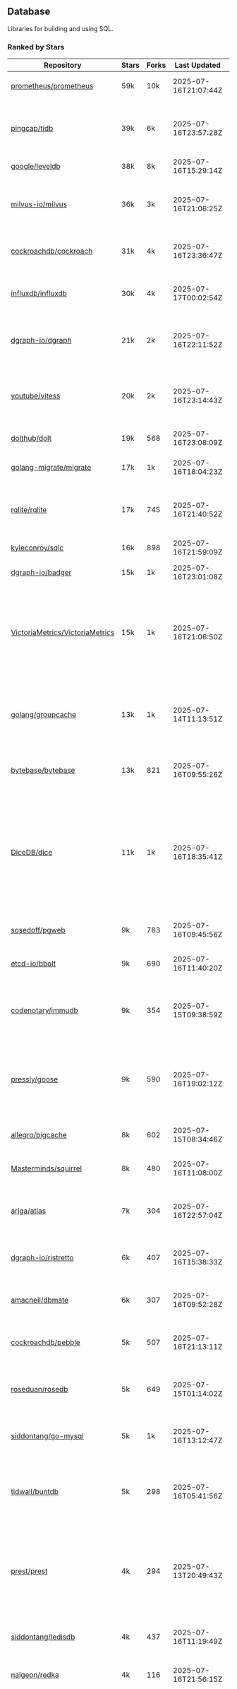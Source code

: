 ## Database

Libraries for building and using SQL.

### Ranked by Stars

| Repository | Stars | Forks | Last Updated | Description | 
|------------|-------|-------|--------------|-------------|
| [prometheus/prometheus](https://github.com/prometheus/prometheus) | 59k | 10k | 2025-07-16T21:07:44Z |  Monitoring system and time series database. |
| [pingcap/tidb](https://github.com/pingcap/tidb) | 39k | 6k | 2025-07-16T23:57:28Z |  TiDB is a distributed SQL database. Inspired by the design of Google F1. |
| [google/leveldb](https://github.com/google/leveldb) | 38k | 8k | 2025-07-16T15:29:14Z | key/value database in Go. |
| [milvus-io/milvus](https://github.com/milvus-io/milvus) | 36k | 3k | 2025-07-16T21:06:25Z |  Milvus is a vector database for embedding management, analytics and search. |
| [cockroachdb/cockroach](https://github.com/cockroachdb/cockroach) | 31k | 4k | 2025-07-16T23:36:47Z |  Scalable, Geo-Replicated, Transactional Datastore. |
| [influxdb/influxdb](https://github.com/influxdb/influxdb) | 30k | 4k | 2025-07-17T00:02:54Z |  Scalable datastore for metrics, events, and real-time analytics. |
| [dgraph-io/dgraph](https://github.com/dgraph-io/dgraph) | 21k | 2k | 2025-07-16T22:11:52Z |  Scalable, Distributed, Low Latency, High Throughput Graph Database. |
| [youtube/vitess](https://github.com/youtube/vitess) | 20k | 2k | 2025-07-16T23:14:43Z |  vitess provides servers and tools which facilitate scaling of MySQL databases for large scale web services. |
| [dolthub/dolt](https://github.com/dolthub/dolt) | 19k | 568 | 2025-07-16T23:08:09Z |  Dolt – It's Git for Data. |
| [golang-migrate/migrate](https://github.com/golang-migrate/migrate) | 17k | 1k | 2025-07-16T18:04:23Z |  Database migrations. CLI and Golang library. |
| [rqlite/rqlite](https://github.com/rqlite/rqlite) | 17k | 745 | 2025-07-16T21:40:52Z |  The lightweight, distributed, relational database built on SQLite. |
| [kyleconroy/sqlc](https://github.com/kyleconroy/sqlc) | 16k | 898 | 2025-07-16T21:59:09Z |  Generate type-safe code from SQL. |
| [dgraph-io/badger](https://github.com/dgraph-io/badger) | 15k | 1k | 2025-07-16T23:01:08Z |  Fast key-value store in Go. |
| [VictoriaMetrics/VictoriaMetrics](https://github.com/VictoriaMetrics/VictoriaMetrics) | 15k | 1k | 2025-07-16T21:06:50Z |  fast, resource-effective and scalable open source time series database. May be used as long-term remote storage for Prometheus. Supports PromQL. |
| [golang/groupcache](https://github.com/golang/groupcache) | 13k | 1k | 2025-07-14T11:13:51Z |  Groupcache is a caching and cache-filling library, intended as a replacement for memcached in many cases. |
| [bytebase/bytebase](https://github.com/bytebase/bytebase) | 13k | 821 | 2025-07-16T09:55:26Z |  Safe database schema change and version control for DevOps teams. |
| [DiceDB/dice](https://github.com/DiceDB/dice) | 11k | 1k | 2025-07-16T18:35:41Z |  An open-source, fast, reactive, in-memory database optimized for modern hardware. Higher throughput and lower median latencies, making it ideal for modern workloads. |
| [sosedoff/pgweb](https://github.com/sosedoff/pgweb) | 9k | 783 | 2025-07-16T09:45:56Z |  Web-based PostgreSQL database browser. |
| [etcd-io/bbolt](https://github.com/etcd-io/bbolt) | 9k | 690 | 2025-07-16T11:40:20Z |  An embedded key/value database for Go. |
| [codenotary/immudb](https://github.com/codenotary/immudb) | 9k | 354 | 2025-07-15T09:38:59Z |  immudb is a lightweight, high-speed immutable database for systems and applications written in Go. |
| [pressly/goose](https://github.com/pressly/goose) | 9k | 590 | 2025-07-16T19:02:12Z |  Database migration tool. You can manage your database's evolution by creating incremental SQL or Go scripts. |
| [allegro/bigcache](https://github.com/allegro/bigcache) | 8k | 602 | 2025-07-15T08:34:46Z |  Efficient key/value cache for gigabytes of data. |
| [Masterminds/squirrel](https://github.com/Masterminds/squirrel) | 8k | 480 | 2025-07-16T11:08:00Z |  Go library that helps you build SQL queries. |
| [ariga/atlas](https://github.com/ariga/atlas) | 7k | 304 | 2025-07-16T22:57:04Z |  A Database Toolkit. A CLI designed to help companies better work with their data. |
| [dgraph-io/ristretto](https://github.com/dgraph-io/ristretto) | 6k | 407 | 2025-07-16T15:38:33Z |   A high performance memory-bound Go cache. |
| [amacneil/dbmate](https://github.com/amacneil/dbmate) | 6k | 307 | 2025-07-16T09:52:28Z |  A lightweight, framework-agnostic database migration tool. |
| [cockroachdb/pebble](https://github.com/cockroachdb/pebble) | 5k | 507 | 2025-07-16T21:13:11Z |  RocksDB/LevelDB inspired key-value database in Go. |
| [roseduan/rosedb](https://github.com/roseduan/rosedb) | 5k | 649 | 2025-07-15T01:14:02Z |  An embedded k-v database based on LSM+WAL, supports string, list, hash, set, zset. |
| [siddontang/go-mysql](https://github.com/siddontang/go-mysql) | 5k | 1k | 2025-07-16T13:12:47Z |  Go toolset to handle MySQL protocol and replication. |
| [tidwall/buntdb](https://github.com/tidwall/buntdb) | 5k | 298 | 2025-07-16T05:41:56Z |  Fast, embeddable, in-memory key/value database for Go with custom indexing and spatial support. |
| [prest/prest](https://github.com/prest/prest) | 4k | 294 | 2025-07-13T20:49:43Z |  Simplify and accelerate development, ⚡ instant, realtime, high-performance on any Postgres application, existing or new. |
| [siddontang/ledisdb](https://github.com/siddontang/ledisdb) | 4k | 437 | 2025-07-16T11:19:49Z |  Ledisdb is a high performance NoSQL like Redis based on LevelDB. |
| [nalgeon/redka](https://github.com/nalgeon/redka) | 4k | 116 | 2025-07-16T21:56:15Z |  Redis re-implemented with SQLite. |
| [knq/xo](https://github.com/knq/xo) | 4k | 326 | 2025-07-16T12:28:39Z |  Generate idiomatic Go code for databases based on existing schema definitions or custom queries supporting PostgreSQL, MySQL, SQLite, Oracle, and Microsoft SQL Server. |
| [hdt3213/godis](https://github.com/hdt3213/godis) | 4k | 593 | 2025-07-16T02:54:34Z |  A Golang implemented high-performance Redis server and cluster. |
| [xujiajun/nutsdb](https://github.com/xujiajun/nutsdb) | 3k | 338 | 2025-07-13T21:03:47Z |  Nutsdb is a simple, fast, embeddable, persistent key/value store written in pure Go. It supports fully serializable transactions and many data structures such as list, set, sorted set. |
| [rubenv/sql-migrate](https://github.com/rubenv/sql-migrate) | 3k | 291 | 2025-07-16T07:51:53Z |  Database migration tool. Allows embedding migrations into the application using go-bindata. |
| [go-jet/jet](https://github.com/go-jet/jet) | 3k | 152 | 2025-07-16T22:44:38Z |  Framework for writing type-safe SQL queries in Go, with ability to easily convert database query result into desired arbitrary object structure. |
| [lindb/lindb](https://github.com/lindb/lindb) | 3k | 280 | 2025-07-16T14:36:39Z |  LinDB is a scalable, high performance, high availability distributed time series database. |
| [HouzuoGuo/tiedot](https://github.com/HouzuoGuo/tiedot) | 3k | 260 | 2025-07-14T09:18:40Z |  Your NoSQL database powered by Golang. |
| [eko/gocache](https://github.com/eko/gocache) | 3k | 213 | 2025-07-16T12:29:13Z |  A complete Go cache library with multiple stores (memory, memcache, redis, ...), chainable, loadable, metrics cache and more. |
| [bluele/gcache](https://github.com/bluele/gcache) | 3k | 281 | 2025-07-16T15:57:01Z |  Cache library with support for expirable Cache, LFU, LRU and ARC. |
| [doug-martin/goqu](https://github.com/doug-martin/goqu) | 3k | 218 | 2025-07-13T09:27:20Z |  Idiomatic SQL builder and query library. |
| [VictoriaMetrics/fastcache](https://github.com/VictoriaMetrics/fastcache) | 2k | 183 | 2025-07-16T10:41:05Z |  fast thread-safe inmemory cache for big number of entries. Minimizes GC overhead. |
| [flower-corp/lotusdb](https://github.com/flower-corp/lotusdb) | 2k | 183 | 2025-07-16T12:35:32Z |  Fast k/v database compatible with lsm and b+tree. |
| [maypok86/otter](https://github.com/maypok86/otter) | 2k | 49 | 2025-07-16T20:30:30Z |  A high performance lockless cache for Go. Many times faster than Ristretto and friends. |
| [muesli/cache2go](https://github.com/muesli/cache2go) | 2k | 512 | 2025-07-14T13:29:49Z |  In-memory key:value cache which supports automatic invalidation based on timeouts. |
| [didi/gendry](https://github.com/didi/gendry) | 2k | 195 | 2025-07-16T03:09:20Z |  Non-invasive SQL builder and powerful data binder. |
| [CovenantSQL/CovenantSQL](https://github.com/CovenantSQL/CovenantSQL) | 2k | 146 | 2025-07-13T21:20:14Z |  CovenantSQL is a SQL database on blockchain. |
| [kelindar/column](https://github.com/kelindar/column) | 1k | 63 | 2025-07-11T00:46:52Z |  High-performance, columnar, embeddable in-memory store with bitmap indexing and transactions. |
| [peterbourgon/diskv](https://github.com/peterbourgon/diskv) | 1k | 104 | 2025-07-16T07:41:24Z |  Home-grown disk-backed key-value store. |
| [Vertamedia/chproxy](https://github.com/Vertamedia/chproxy) | 1k | 273 | 2025-07-15T10:53:57Z |  HTTP proxy for ClickHouse database. |
| [akrylysov/pogreb](https://github.com/akrylysov/pogreb) | 1k | 94 | 2025-07-16T12:01:57Z |  Embedded key-value store for read-heavy workloads. |
| [skeema/skeema](https://github.com/skeema/skeema) | 1k | 104 | 2025-07-13T07:20:52Z |  Pure-SQL schema management system for MySQL, with support for sharding and external online schema change tools. |
| [paranoidguy/databunker](https://github.com/paranoidguy/databunker) | 1k | 84 | 2025-07-12T01:26:36Z |  Personally identifiable information (PII) storage service built to comply with GDPR and CCPA. |
| [objectbox/objectbox-go](https://github.com/objectbox/objectbox-go) | 1k | 51 | 2025-07-07T03:13:52Z |  High-performance embedded Object Database (NoSQL) with Go API. |
| [viccon/sturdyc](https://github.com/viccon/sturdyc) | 1k | 31 | 2025-07-16T20:40:35Z |  A caching library with advanced concurrency features designed to make I/O heavy applications robust and highly performant. |
| [cybertec-postgresql/pg_timetable](https://github.com/cybertec-postgresql/pg_timetable) | 1k | 66 | 2025-07-16T15:35:09Z |  Advanced scheduling for PostgreSQL. |
| [jellydator/ttlcache](https://github.com/jellydator/ttlcache) | 1k | 130 | 2025-07-16T22:22:06Z |  An in-memory cache with item expiration and generics. |
| [go-gormigrate/gormigrate](https://github.com/go-gormigrate/gormigrate) | 1k | 104 | 2025-07-13T11:28:32Z |  Database schema migration helper for Gorm ORM. |
| [linkedin/goavro](https://github.com/linkedin/goavro) | 1k | 223 | 2025-07-13T19:12:55Z |  A Go package that encodes and decodes Avro data. |
| [krotik/eliasdb](https://github.com/krotik/eliasdb) | 1k | 50 | 2025-07-13T21:26:45Z |  Dependency-free, transactional graph database with REST API, phrase search and SQL-like query language. |
| [couchbase/moss](https://github.com/couchbase/moss) | 1k | 63 | 2025-07-03T19:08:58Z |  Moss is a simple LSM key-value storage engine written in 100% Go. |
| [ostafen/clover](https://github.com/ostafen/clover) | 764 | 65 | 2025-07-15T07:31:00Z |  A lightweight document-oriented NoSQL database written in pure Golang. |
| [gchaincl/dotsql](https://github.com/gchaincl/dotsql) | 748 | 53 | 2025-06-19T17:59:02Z |  Go library that helps you keep sql files in one place and use them with ease. |
| [go-ozzo/ozzo-dbx](https://github.com/go-ozzo/ozzo-dbx) | 651 | 99 | 2025-07-08T10:33:56Z |  Powerful data retrieval methods as well as DB-agnostic query building capabilities. |
| [HDT3213/rdb](https://github.com/HDT3213/rdb) | 549 | 120 | 2025-07-16T07:37:11Z |  Redis RDB file parser for secondary development and memory analysis. |
| [nikepan/clickhouse-bulk](https://github.com/nikepan/clickhouse-bulk) | 500 | 86 | 2025-07-15T20:52:17Z |  Collects small inserts and sends big requests to ClickHouse servers. |
| [EchoVault/EchoVault](https://github.com/EchoVault/EchoVault) | 496 | 42 | 2025-07-15T16:34:14Z |  Embeddable Distributed in-memory data store compatible with Redis clients. |
| [lqs/sqlingo](https://github.com/lqs/sqlingo) | 429 | 27 | 2025-07-12T04:31:55Z |  A lightweight DSL to build SQL in Go. |
| [jmhodges/levigo](https://github.com/jmhodges/levigo) | 419 | 82 | 2025-06-26T14:42:12Z |  Levigo is a Go wrapper for LevelDB. |
| [rocketlaunchr/dbq](https://github.com/rocketlaunchr/dbq) | 413 | 20 | 2025-06-29T02:37:04Z |  Zero boilerplate database operations for Go. |
| [recoilme/pudge](https://github.com/recoilme/pudge) | 373 | 34 | 2025-05-10T18:56:16Z |  Fast and simple key/value store written using Go's standard library. |
| [faabiosr/cachego](https://github.com/faabiosr/cachego) | 373 | 23 | 2025-05-19T03:52:25Z |  Golang Cache component for multiple drivers. |
| [Yiling-J/theine-go](https://github.com/Yiling-J/theine-go) | 335 | 18 | 2025-07-11T09:32:41Z |  High performance, near optimal in-memory cache with proactive TTL expiration and generics. |
| [wesql/wescale](https://github.com/wesql/wescale) | 305 | 13 | 2025-07-16T01:41:14Z |  WeScale is a database proxy designed to enhance the scalability, performance, security, and resilience of your applications. |
| [elgris/sqrl](https://github.com/elgris/sqrl) | 281 | 37 | 2025-07-09T14:34:18Z |  SQL query builder, fork of Squirrel with improved performance. |
| [gatewayd-io/gatewayd](https://github.com/gatewayd-io/gatewayd) | 263 | 21 | 2025-06-28T04:32:02Z |  Cloud-native database gateway and framework for building data-driven applications. Like API gateways, for databases. |
| [chrislusf/vasto](https://github.com/chrislusf/vasto) | 263 | 30 | 2025-02-21T12:55:21Z |  A distributed high-performance key-value store. On Disk. Eventual consistent. HA. Able to grow or shrink without service interruption. |
| [elastic/go-freelru](https://github.com/elastic/go-freelru) | 243 | 17 | 2025-07-09T13:50:17Z | A GC-less, fast and generic LRU hashmap library with optional locking, sharding, eviction and expiration. |
| [naughtygopher/pocache](https://github.com/naughtygopher/pocache) | 226 | 5 | 2025-07-16T10:49:56Z |  Pocache is a minimal cache package which focuses on a preemptive optimistic caching strategy. |
| [fern4lvarez/piladb](https://github.com/fern4lvarez/piladb) | 207 | 22 | 2025-06-20T18:56:40Z |  Lightweight RESTful database engine based on stack data structures. |
| [liweiyi88/onedump](https://github.com/liweiyi88/onedump) | 202 | 16 | 2025-07-16T11:35:24Z |  Database backup from different drivers to different destinations with one command and configuration. |
| [bokwoon95/go-structured-query](https://github.com/bokwoon95/go-structured-query) | 201 | 11 | 2025-06-01T17:00:01Z |  Type-safe SQL builder and struct mapper for Go. |
| [knocknote/octillery](https://github.com/knocknote/octillery) | 199 | 30 | 2025-07-03T05:15:04Z |  Go package for sharding databases ( Supports every ORM or raw SQL ). |
| [akyoto/cache](https://github.com/akyoto/cache) | 193 | 21 | 2025-07-10T10:12:58Z |  In-memory key:value store with expiration time, 0 dependencies, <100 LoC, 100% coverage. |
| [amit-davidson/LibraDB](https://github.com/amit-davidson/LibraDB) | 189 | 25 | 2025-06-30T17:17:44Z |  LibraDB is a simple database with less than 1000 lines of code for learning. |
| [arthurkushman/buildsqlx](https://github.com/arthurkushman/buildsqlx) | 181 | 17 | 2025-05-01T10:41:32Z |  Go database query builder library for PostgreSQL. |
| [leporo/sqlf](https://github.com/leporo/sqlf) | 180 | 15 | 2025-06-24T17:14:26Z |  Fast SQL query builder. |
| [lopezator/migrator](https://github.com/lopezator/migrator) | 178 | 18 | 2025-06-27T14:50:36Z |  Dead simple Go database migration library. |
| [nullism/bqb](https://github.com/nullism/bqb) | 172 | 14 | 2025-07-12T11:42:18Z |  Lightweight and easy to learn query builder. |
| [iwanbk/bcache](https://github.com/iwanbk/bcache) | 160 | 20 | 2025-05-20T04:01:34Z |  Eventually consistent distributed in-memory cache Go library. |
| [viney-shih/go-cache](https://github.com/viney-shih/go-cache) | 157 | 13 | 2025-06-07T21:24:43Z |  A flexible multi-layer Go caching library to deal with in-memory and shared cache by adopting Cache-Aside pattern. |
| [GuiaBolso/darwin](https://github.com/GuiaBolso/darwin) | 149 | 33 | 2025-05-31T14:31:28Z |  Database schema evolution library for Go. |
| [galeone/igor](https://github.com/galeone/igor) | 126 | 4 | 2025-05-12T21:36:37Z |  Abstraction layer for PostgreSQL that supports advanced functionality and uses gorm-like syntax. |
| [erni27/imcache](https://github.com/erni27/imcache) | 125 | 6 | 2025-06-24T14:54:40Z |  A generic in-memory cache Go library. It supports expiration, sliding expiration, max entries limit, eviction callbacks and sharding. |
| [unit-io/unitdb](https://github.com/unit-io/unitdb) | 123 | 10 | 2025-04-08T16:58:30Z |  Fast timeseries database for IoT, realtime messaging applications. Access unitdb with pubsub over tcp or websocket using github.com/unit-io/unitd application. |
| [sunary/sqlize](https://github.com/sunary/sqlize) | 122 | 14 | 2025-05-31T14:33:43Z |  Database migration generator. Allows generate sql migration from model and existing sql by differ them. |
| [sj14/dbbench](https://github.com/sj14/dbbench) | 109 | 20 | 2025-07-11T03:57:51Z |  Database benchmarking tool with support for several databases and scripts. |
| [OrlovEvgeny/go-mcache](https://github.com/OrlovEvgeny/go-mcache) | 98 | 17 | 2025-06-03T19:30:53Z |  Fast in-memory key:value store/cache library. Pointer caches. |
| [jameycribbs/hare](https://github.com/jameycribbs/hare) | 97 | 10 | 2025-05-21T14:48:52Z |  A simple database management system that stores each table as a text file of line-delimited JSON. |
| [cristalhq/builq](https://github.com/cristalhq/builq) | 94 | 3 | 2025-06-19T20:56:34Z |  Easily build SQL queries in Go. |
| [robinjoseph08/go-pg-migrations](https://github.com/robinjoseph08/go-pg-migrations) | 86 | 22 | 2025-07-12T12:21:29Z |  A Go package to help write migrations with go-pg/pg. |
| [zekroTJA/timedmap](https://github.com/zekroTJA/timedmap) | 75 | 10 | 2025-03-31T11:30:05Z |  Map with expiring key-value pairs. |
| [codingsince1985/couchcache](https://github.com/codingsince1985/couchcache) | 67 | 7 | 2025-06-20T19:01:18Z |  RESTful caching micro-service backed by Couchbase server. |
| [bartventer/gorm-multitenancy](https://github.com/bartventer/gorm-multitenancy) | 61 | 6 | 2025-07-11T16:06:32Z |  Multi-tenancy support for GORM managed databases. |
| [xujiajun/godbal](https://github.com/xujiajun/godbal) | 59 | 29 | 2024-02-03T19:00:49Z |  Database Abstraction Layer (dbal) for go. Support SQL builder and get result easily. |
| [khezen/avro](https://github.com/khezen/avro) | 47 | 10 | 2025-01-15T01:14:40Z |  Discover SQL schemas and convert them to AVRO schemas. Query SQL records into AVRO bytes. |
| [floatdrop/2q](https://github.com/floatdrop/2q) | 47 | 4 | 2025-06-30T15:28:03Z |  2Q in-memory cache implementation. |
| [oaStuff/clusteredBigCache](https://github.com/oaStuff/clusteredBigCache) | 45 | 5 | 2024-09-05T03:15:55Z |  BigCache with clustering support and individual item expiration. |
| [adlio/schema](https://github.com/adlio/schema) | 42 | 5 | 2025-05-01T10:42:06Z |  Library to embed schema migrations for database/sql-compatible databases inside your Go binaries. |
| [claygod/coffer](https://github.com/claygod/coffer) | 40 | 5 | 2024-12-31T20:30:18Z |  Simple ACID key-value database that supports transactions. |
| [xgzlucario/rotom](https://github.com/xgzlucario/rotom) | 39 | 4 | 2025-04-08T07:03:08Z |  A tiny Redis server built with Golang, compatible with RESP protocols. |
| [twharmon/gosql](https://github.com/twharmon/gosql) | 36 | 2 | 2025-03-09T13:35:22Z |  SQL Query builder with better null values support. |
| [HnH/qry](https://github.com/HnH/qry) | 35 | 7 | 2024-02-27T10:37:40Z |  Tool that generates constants from files with raw SQL queries. |
| [hexdigest/prep](https://github.com/hexdigest/prep) | 35 | 5 | 2025-05-04T07:10:12Z |  Use prepared SQL statements without changing your code. |
| [codingconcepts/dg](https://github.com/codingconcepts/dg) | 34 | 3 | 2025-07-04T04:04:33Z |  A fast data generator that produces CSV files from generated relational data. |
| [RichardKnop/go-fixtures](https://github.com/RichardKnop/go-fixtures) | 30 | 11 | 2025-05-27T15:49:39Z |  Django style fixtures for Golang's excellent built-in database/sql library. |
| [kazhuravlev/database-gateway](https://github.com/kazhuravlev/database-gateway) | 28 | 1 | 2025-06-15T21:40:51Z |  Running SQL in production with ACLs, logs, and shared links. |
| [larapulse/migrator](https://github.com/larapulse/migrator) | 25 | 4 | 2025-04-24T09:05:44Z |  MySQL database migrator designed to run migrations to your features and manage database schema update with intuitive go code. |
| [motrboat/hotcoal](https://github.com/motrboat/hotcoal) | 24 | 1 | 2025-05-01T10:41:28Z |  Secure your handcrafted SQL against injection. |
| [mdaliyan/icache](https://github.com/mdaliyan/icache) | 21 | 2 | 2025-04-07T06:21:29Z |  A High Performance, Generic, thread-safe, zero-dependency cache package. |
| [andizzle/rwdb](https://github.com/andizzle/rwdb) | 20 | 2 | 2025-02-26T02:38:14Z |  rwdb provides read replica capability for multiple database servers setup. |
| [rafaeljesus/tempdb](https://github.com/rafaeljesus/tempdb) | 19 | 3 | 2024-04-18T14:17:05Z |  Key-value store for temporary items. |
| [muir/libschema](https://github.com/muir/libschema) | 17 | 5 | 2025-07-01T15:37:44Z |  Define your migrations separately in each library. Migrations for open source libraries. MySQL & PostgreSQL. |
| [Kachit/gorm-seeder](https://github.com/Kachit/gorm-seeder) | 16 | 1 | 2025-06-10T06:28:39Z |  Simple database seeder for Gorm ORM. |
| [pupizoid/ormlite](https://github.com/pupizoid/ormlite) | 16 | 3 | 2024-11-24T10:37:28Z |  Lightweight package containing some ORM-like features and helpers for sqlite databases. |
| [oracle/coherence-go-client](https://github.com/oracle/coherence-go-client) | 13 | 6 | 2025-06-21T03:23:28Z |  Full implementation of Oracle Coherence cache API for Go applications using gRPC as network transport. |
| [ulovecode/gdcache](https://github.com/ulovecode/gdcache) | 13 | 2 | 2024-08-01T03:24:23Z |  A pure non-intrusive cache library implemented by golang, you can use it to implement your own distributed cache. |
| [no-src/nscache](https://github.com/no-src/nscache) | 12 | 0 | 2025-07-02T06:09:29Z |  A Go caching framework that supports multiple data source drivers. |
| [yuseferi/gocache](https://github.com/yuseferi/gocache) | 12 | 0 | 2025-06-27T14:49:53Z |  A data race free Go ache library with high performance and auto pruge functionality |
| [lawzava/go-pg-migrate](https://github.com/lawzava/go-pg-migrate) | 11 | 3 | 2025-02-26T02:36:14Z |  CLI-friendly package for go-pg migrations management. |
| [cheshir/ttlcache](https://github.com/cheshir/ttlcache) | 10 | 8 | 2024-12-16T21:28:34Z |  In-memory key value storage with TTL for each record. |
| [rafaelespinoza/godfish](https://github.com/rafaelespinoza/godfish) | 8 | 1 | 2025-06-03T03:59:25Z |  Database migration manager, works with native query language. Support for cassandra, mysql, postgres, sqlite3. |
| [go-the-way/sg](https://github.com/go-the-way/sg) | 7 | 0 | 2025-05-01T10:41:23Z |  A SQL Gen for generating standard SQLs(supports: CRUD) written in Go. |
| [Jacobbrewer1/patcher](https://github.com/Jacobbrewer1/patcher) | 5 | 3 | 2025-06-27T21:34:27Z |  Powerful SQL Query builder that automatically generates SQL queries from structs. |
| [/](https://github.com/gobuffalo/pop/tree/master/soda) | 0 | 0 | 0001-01-01T00:00:00Z |  Database migration, creation, ORM, etc... for MySQL, PostgreSQL, and SQLite. |

### Ranked by Forks

| Repository | Stars | Forks | Last Updated | Description | 
|------------|-------|-------|--------------|-------------|
| [prometheus/prometheus](https://github.com/prometheus/prometheus) | 59k | 10k | 2025-07-16T21:07:44Z |  Monitoring system and time series database. |
| [google/leveldb](https://github.com/google/leveldb) | 38k | 8k | 2025-07-16T15:29:14Z | key/value database in Go. |
| [pingcap/tidb](https://github.com/pingcap/tidb) | 39k | 6k | 2025-07-16T23:57:28Z |  TiDB is a distributed SQL database. Inspired by the design of Google F1. |
| [cockroachdb/cockroach](https://github.com/cockroachdb/cockroach) | 31k | 4k | 2025-07-16T23:36:47Z |  Scalable, Geo-Replicated, Transactional Datastore. |
| [influxdb/influxdb](https://github.com/influxdb/influxdb) | 30k | 4k | 2025-07-17T00:02:54Z |  Scalable datastore for metrics, events, and real-time analytics. |
| [milvus-io/milvus](https://github.com/milvus-io/milvus) | 36k | 3k | 2025-07-16T21:06:25Z |  Milvus is a vector database for embedding management, analytics and search. |
| [youtube/vitess](https://github.com/youtube/vitess) | 20k | 2k | 2025-07-16T23:14:43Z |  vitess provides servers and tools which facilitate scaling of MySQL databases for large scale web services. |
| [dgraph-io/dgraph](https://github.com/dgraph-io/dgraph) | 21k | 2k | 2025-07-16T22:11:52Z |  Scalable, Distributed, Low Latency, High Throughput Graph Database. |
| [golang-migrate/migrate](https://github.com/golang-migrate/migrate) | 17k | 1k | 2025-07-16T18:04:23Z |  Database migrations. CLI and Golang library. |
| [VictoriaMetrics/VictoriaMetrics](https://github.com/VictoriaMetrics/VictoriaMetrics) | 15k | 1k | 2025-07-16T21:06:50Z |  fast, resource-effective and scalable open source time series database. May be used as long-term remote storage for Prometheus. Supports PromQL. |
| [DiceDB/dice](https://github.com/DiceDB/dice) | 11k | 1k | 2025-07-16T18:35:41Z |  An open-source, fast, reactive, in-memory database optimized for modern hardware. Higher throughput and lower median latencies, making it ideal for modern workloads. |
| [golang/groupcache](https://github.com/golang/groupcache) | 13k | 1k | 2025-07-14T11:13:51Z |  Groupcache is a caching and cache-filling library, intended as a replacement for memcached in many cases. |
| [dgraph-io/badger](https://github.com/dgraph-io/badger) | 15k | 1k | 2025-07-16T23:01:08Z |  Fast key-value store in Go. |
| [siddontang/go-mysql](https://github.com/siddontang/go-mysql) | 5k | 1k | 2025-07-16T13:12:47Z |  Go toolset to handle MySQL protocol and replication. |
| [kyleconroy/sqlc](https://github.com/kyleconroy/sqlc) | 16k | 898 | 2025-07-16T21:59:09Z |  Generate type-safe code from SQL. |
| [bytebase/bytebase](https://github.com/bytebase/bytebase) | 13k | 821 | 2025-07-16T09:55:26Z |  Safe database schema change and version control for DevOps teams. |
| [sosedoff/pgweb](https://github.com/sosedoff/pgweb) | 9k | 783 | 2025-07-16T09:45:56Z |  Web-based PostgreSQL database browser. |
| [rqlite/rqlite](https://github.com/rqlite/rqlite) | 17k | 745 | 2025-07-16T21:40:52Z |  The lightweight, distributed, relational database built on SQLite. |
| [etcd-io/bbolt](https://github.com/etcd-io/bbolt) | 9k | 690 | 2025-07-16T11:40:20Z |  An embedded key/value database for Go. |
| [roseduan/rosedb](https://github.com/roseduan/rosedb) | 5k | 649 | 2025-07-15T01:14:02Z |  An embedded k-v database based on LSM+WAL, supports string, list, hash, set, zset. |
| [allegro/bigcache](https://github.com/allegro/bigcache) | 8k | 602 | 2025-07-15T08:34:46Z |  Efficient key/value cache for gigabytes of data. |
| [hdt3213/godis](https://github.com/hdt3213/godis) | 4k | 593 | 2025-07-16T02:54:34Z |  A Golang implemented high-performance Redis server and cluster. |
| [pressly/goose](https://github.com/pressly/goose) | 9k | 590 | 2025-07-16T19:02:12Z |  Database migration tool. You can manage your database's evolution by creating incremental SQL or Go scripts. |
| [dolthub/dolt](https://github.com/dolthub/dolt) | 19k | 568 | 2025-07-16T23:08:09Z |  Dolt – It's Git for Data. |
| [muesli/cache2go](https://github.com/muesli/cache2go) | 2k | 512 | 2025-07-14T13:29:49Z |  In-memory key:value cache which supports automatic invalidation based on timeouts. |
| [cockroachdb/pebble](https://github.com/cockroachdb/pebble) | 5k | 507 | 2025-07-16T21:13:11Z |  RocksDB/LevelDB inspired key-value database in Go. |
| [Masterminds/squirrel](https://github.com/Masterminds/squirrel) | 8k | 480 | 2025-07-16T11:08:00Z |  Go library that helps you build SQL queries. |
| [siddontang/ledisdb](https://github.com/siddontang/ledisdb) | 4k | 437 | 2025-07-16T11:19:49Z |  Ledisdb is a high performance NoSQL like Redis based on LevelDB. |
| [dgraph-io/ristretto](https://github.com/dgraph-io/ristretto) | 6k | 407 | 2025-07-16T15:38:33Z |   A high performance memory-bound Go cache. |
| [codenotary/immudb](https://github.com/codenotary/immudb) | 9k | 354 | 2025-07-15T09:38:59Z |  immudb is a lightweight, high-speed immutable database for systems and applications written in Go. |
| [xujiajun/nutsdb](https://github.com/xujiajun/nutsdb) | 3k | 338 | 2025-07-13T21:03:47Z |  Nutsdb is a simple, fast, embeddable, persistent key/value store written in pure Go. It supports fully serializable transactions and many data structures such as list, set, sorted set. |
| [knq/xo](https://github.com/knq/xo) | 4k | 326 | 2025-07-16T12:28:39Z |  Generate idiomatic Go code for databases based on existing schema definitions or custom queries supporting PostgreSQL, MySQL, SQLite, Oracle, and Microsoft SQL Server. |
| [amacneil/dbmate](https://github.com/amacneil/dbmate) | 6k | 307 | 2025-07-16T09:52:28Z |  A lightweight, framework-agnostic database migration tool. |
| [ariga/atlas](https://github.com/ariga/atlas) | 7k | 304 | 2025-07-16T22:57:04Z |  A Database Toolkit. A CLI designed to help companies better work with their data. |
| [tidwall/buntdb](https://github.com/tidwall/buntdb) | 5k | 298 | 2025-07-16T05:41:56Z |  Fast, embeddable, in-memory key/value database for Go with custom indexing and spatial support. |
| [prest/prest](https://github.com/prest/prest) | 4k | 294 | 2025-07-13T20:49:43Z |  Simplify and accelerate development, ⚡ instant, realtime, high-performance on any Postgres application, existing or new. |
| [rubenv/sql-migrate](https://github.com/rubenv/sql-migrate) | 3k | 291 | 2025-07-16T07:51:53Z |  Database migration tool. Allows embedding migrations into the application using go-bindata. |
| [bluele/gcache](https://github.com/bluele/gcache) | 3k | 281 | 2025-07-16T15:57:01Z |  Cache library with support for expirable Cache, LFU, LRU and ARC. |
| [lindb/lindb](https://github.com/lindb/lindb) | 3k | 280 | 2025-07-16T14:36:39Z |  LinDB is a scalable, high performance, high availability distributed time series database. |
| [Vertamedia/chproxy](https://github.com/Vertamedia/chproxy) | 1k | 273 | 2025-07-15T10:53:57Z |  HTTP proxy for ClickHouse database. |
| [HouzuoGuo/tiedot](https://github.com/HouzuoGuo/tiedot) | 3k | 260 | 2025-07-14T09:18:40Z |  Your NoSQL database powered by Golang. |
| [linkedin/goavro](https://github.com/linkedin/goavro) | 1k | 223 | 2025-07-13T19:12:55Z |  A Go package that encodes and decodes Avro data. |
| [doug-martin/goqu](https://github.com/doug-martin/goqu) | 3k | 218 | 2025-07-13T09:27:20Z |  Idiomatic SQL builder and query library. |
| [eko/gocache](https://github.com/eko/gocache) | 3k | 213 | 2025-07-16T12:29:13Z |  A complete Go cache library with multiple stores (memory, memcache, redis, ...), chainable, loadable, metrics cache and more. |
| [didi/gendry](https://github.com/didi/gendry) | 2k | 195 | 2025-07-16T03:09:20Z |  Non-invasive SQL builder and powerful data binder. |
| [VictoriaMetrics/fastcache](https://github.com/VictoriaMetrics/fastcache) | 2k | 183 | 2025-07-16T10:41:05Z |  fast thread-safe inmemory cache for big number of entries. Minimizes GC overhead. |
| [flower-corp/lotusdb](https://github.com/flower-corp/lotusdb) | 2k | 183 | 2025-07-16T12:35:32Z |  Fast k/v database compatible with lsm and b+tree. |
| [go-jet/jet](https://github.com/go-jet/jet) | 3k | 152 | 2025-07-16T22:44:38Z |  Framework for writing type-safe SQL queries in Go, with ability to easily convert database query result into desired arbitrary object structure. |
| [CovenantSQL/CovenantSQL](https://github.com/CovenantSQL/CovenantSQL) | 2k | 146 | 2025-07-13T21:20:14Z |  CovenantSQL is a SQL database on blockchain. |
| [jellydator/ttlcache](https://github.com/jellydator/ttlcache) | 1k | 130 | 2025-07-16T22:22:06Z |  An in-memory cache with item expiration and generics. |
| [HDT3213/rdb](https://github.com/HDT3213/rdb) | 549 | 120 | 2025-07-16T07:37:11Z |  Redis RDB file parser for secondary development and memory analysis. |
| [nalgeon/redka](https://github.com/nalgeon/redka) | 4k | 116 | 2025-07-16T21:56:15Z |  Redis re-implemented with SQLite. |
| [peterbourgon/diskv](https://github.com/peterbourgon/diskv) | 1k | 104 | 2025-07-16T07:41:24Z |  Home-grown disk-backed key-value store. |
| [skeema/skeema](https://github.com/skeema/skeema) | 1k | 104 | 2025-07-13T07:20:52Z |  Pure-SQL schema management system for MySQL, with support for sharding and external online schema change tools. |
| [go-gormigrate/gormigrate](https://github.com/go-gormigrate/gormigrate) | 1k | 104 | 2025-07-13T11:28:32Z |  Database schema migration helper for Gorm ORM. |
| [go-ozzo/ozzo-dbx](https://github.com/go-ozzo/ozzo-dbx) | 651 | 99 | 2025-07-08T10:33:56Z |  Powerful data retrieval methods as well as DB-agnostic query building capabilities. |
| [akrylysov/pogreb](https://github.com/akrylysov/pogreb) | 1k | 94 | 2025-07-16T12:01:57Z |  Embedded key-value store for read-heavy workloads. |
| [nikepan/clickhouse-bulk](https://github.com/nikepan/clickhouse-bulk) | 500 | 86 | 2025-07-15T20:52:17Z |  Collects small inserts and sends big requests to ClickHouse servers. |
| [paranoidguy/databunker](https://github.com/paranoidguy/databunker) | 1k | 84 | 2025-07-12T01:26:36Z |  Personally identifiable information (PII) storage service built to comply with GDPR and CCPA. |
| [jmhodges/levigo](https://github.com/jmhodges/levigo) | 419 | 82 | 2025-06-26T14:42:12Z |  Levigo is a Go wrapper for LevelDB. |
| [cybertec-postgresql/pg_timetable](https://github.com/cybertec-postgresql/pg_timetable) | 1k | 66 | 2025-07-16T15:35:09Z |  Advanced scheduling for PostgreSQL. |
| [ostafen/clover](https://github.com/ostafen/clover) | 764 | 65 | 2025-07-15T07:31:00Z |  A lightweight document-oriented NoSQL database written in pure Golang. |
| [couchbase/moss](https://github.com/couchbase/moss) | 1k | 63 | 2025-07-03T19:08:58Z |  Moss is a simple LSM key-value storage engine written in 100% Go. |
| [kelindar/column](https://github.com/kelindar/column) | 1k | 63 | 2025-07-11T00:46:52Z |  High-performance, columnar, embeddable in-memory store with bitmap indexing and transactions. |
| [gchaincl/dotsql](https://github.com/gchaincl/dotsql) | 748 | 53 | 2025-06-19T17:59:02Z |  Go library that helps you keep sql files in one place and use them with ease. |
| [objectbox/objectbox-go](https://github.com/objectbox/objectbox-go) | 1k | 51 | 2025-07-07T03:13:52Z |  High-performance embedded Object Database (NoSQL) with Go API. |
| [krotik/eliasdb](https://github.com/krotik/eliasdb) | 1k | 50 | 2025-07-13T21:26:45Z |  Dependency-free, transactional graph database with REST API, phrase search and SQL-like query language. |
| [maypok86/otter](https://github.com/maypok86/otter) | 2k | 49 | 2025-07-16T20:30:30Z |  A high performance lockless cache for Go. Many times faster than Ristretto and friends. |
| [EchoVault/EchoVault](https://github.com/EchoVault/EchoVault) | 496 | 42 | 2025-07-15T16:34:14Z |  Embeddable Distributed in-memory data store compatible with Redis clients. |
| [elgris/sqrl](https://github.com/elgris/sqrl) | 281 | 37 | 2025-07-09T14:34:18Z |  SQL query builder, fork of Squirrel with improved performance. |
| [recoilme/pudge](https://github.com/recoilme/pudge) | 373 | 34 | 2025-05-10T18:56:16Z |  Fast and simple key/value store written using Go's standard library. |
| [GuiaBolso/darwin](https://github.com/GuiaBolso/darwin) | 149 | 33 | 2025-05-31T14:31:28Z |  Database schema evolution library for Go. |
| [viccon/sturdyc](https://github.com/viccon/sturdyc) | 1k | 31 | 2025-07-16T20:40:35Z |  A caching library with advanced concurrency features designed to make I/O heavy applications robust and highly performant. |
| [chrislusf/vasto](https://github.com/chrislusf/vasto) | 263 | 30 | 2025-02-21T12:55:21Z |  A distributed high-performance key-value store. On Disk. Eventual consistent. HA. Able to grow or shrink without service interruption. |
| [knocknote/octillery](https://github.com/knocknote/octillery) | 199 | 30 | 2025-07-03T05:15:04Z |  Go package for sharding databases ( Supports every ORM or raw SQL ). |
| [xujiajun/godbal](https://github.com/xujiajun/godbal) | 59 | 29 | 2024-02-03T19:00:49Z |  Database Abstraction Layer (dbal) for go. Support SQL builder and get result easily. |
| [lqs/sqlingo](https://github.com/lqs/sqlingo) | 429 | 27 | 2025-07-12T04:31:55Z |  A lightweight DSL to build SQL in Go. |
| [amit-davidson/LibraDB](https://github.com/amit-davidson/LibraDB) | 189 | 25 | 2025-06-30T17:17:44Z |  LibraDB is a simple database with less than 1000 lines of code for learning. |
| [faabiosr/cachego](https://github.com/faabiosr/cachego) | 373 | 23 | 2025-05-19T03:52:25Z |  Golang Cache component for multiple drivers. |
| [robinjoseph08/go-pg-migrations](https://github.com/robinjoseph08/go-pg-migrations) | 86 | 22 | 2025-07-12T12:21:29Z |  A Go package to help write migrations with go-pg/pg. |
| [fern4lvarez/piladb](https://github.com/fern4lvarez/piladb) | 207 | 22 | 2025-06-20T18:56:40Z |  Lightweight RESTful database engine based on stack data structures. |
| [gatewayd-io/gatewayd](https://github.com/gatewayd-io/gatewayd) | 263 | 21 | 2025-06-28T04:32:02Z |  Cloud-native database gateway and framework for building data-driven applications. Like API gateways, for databases. |
| [akyoto/cache](https://github.com/akyoto/cache) | 193 | 21 | 2025-07-10T10:12:58Z |  In-memory key:value store with expiration time, 0 dependencies, <100 LoC, 100% coverage. |
| [sj14/dbbench](https://github.com/sj14/dbbench) | 109 | 20 | 2025-07-11T03:57:51Z |  Database benchmarking tool with support for several databases and scripts. |
| [iwanbk/bcache](https://github.com/iwanbk/bcache) | 160 | 20 | 2025-05-20T04:01:34Z |  Eventually consistent distributed in-memory cache Go library. |
| [rocketlaunchr/dbq](https://github.com/rocketlaunchr/dbq) | 413 | 20 | 2025-06-29T02:37:04Z |  Zero boilerplate database operations for Go. |
| [Yiling-J/theine-go](https://github.com/Yiling-J/theine-go) | 335 | 18 | 2025-07-11T09:32:41Z |  High performance, near optimal in-memory cache with proactive TTL expiration and generics. |
| [lopezator/migrator](https://github.com/lopezator/migrator) | 178 | 18 | 2025-06-27T14:50:36Z |  Dead simple Go database migration library. |
| [elastic/go-freelru](https://github.com/elastic/go-freelru) | 243 | 17 | 2025-07-09T13:50:17Z | A GC-less, fast and generic LRU hashmap library with optional locking, sharding, eviction and expiration. |
| [arthurkushman/buildsqlx](https://github.com/arthurkushman/buildsqlx) | 181 | 17 | 2025-05-01T10:41:32Z |  Go database query builder library for PostgreSQL. |
| [OrlovEvgeny/go-mcache](https://github.com/OrlovEvgeny/go-mcache) | 98 | 17 | 2025-06-03T19:30:53Z |  Fast in-memory key:value store/cache library. Pointer caches. |
| [liweiyi88/onedump](https://github.com/liweiyi88/onedump) | 202 | 16 | 2025-07-16T11:35:24Z |  Database backup from different drivers to different destinations with one command and configuration. |
| [leporo/sqlf](https://github.com/leporo/sqlf) | 180 | 15 | 2025-06-24T17:14:26Z |  Fast SQL query builder. |
| [nullism/bqb](https://github.com/nullism/bqb) | 172 | 14 | 2025-07-12T11:42:18Z |  Lightweight and easy to learn query builder. |
| [sunary/sqlize](https://github.com/sunary/sqlize) | 122 | 14 | 2025-05-31T14:33:43Z |  Database migration generator. Allows generate sql migration from model and existing sql by differ them. |
| [viney-shih/go-cache](https://github.com/viney-shih/go-cache) | 157 | 13 | 2025-06-07T21:24:43Z |  A flexible multi-layer Go caching library to deal with in-memory and shared cache by adopting Cache-Aside pattern. |
| [wesql/wescale](https://github.com/wesql/wescale) | 305 | 13 | 2025-07-16T01:41:14Z |  WeScale is a database proxy designed to enhance the scalability, performance, security, and resilience of your applications. |
| [bokwoon95/go-structured-query](https://github.com/bokwoon95/go-structured-query) | 201 | 11 | 2025-06-01T17:00:01Z |  Type-safe SQL builder and struct mapper for Go. |
| [RichardKnop/go-fixtures](https://github.com/RichardKnop/go-fixtures) | 30 | 11 | 2025-05-27T15:49:39Z |  Django style fixtures for Golang's excellent built-in database/sql library. |
| [zekroTJA/timedmap](https://github.com/zekroTJA/timedmap) | 75 | 10 | 2025-03-31T11:30:05Z |  Map with expiring key-value pairs. |
| [jameycribbs/hare](https://github.com/jameycribbs/hare) | 97 | 10 | 2025-05-21T14:48:52Z |  A simple database management system that stores each table as a text file of line-delimited JSON. |
| [unit-io/unitdb](https://github.com/unit-io/unitdb) | 123 | 10 | 2025-04-08T16:58:30Z |  Fast timeseries database for IoT, realtime messaging applications. Access unitdb with pubsub over tcp or websocket using github.com/unit-io/unitd application. |
| [khezen/avro](https://github.com/khezen/avro) | 47 | 10 | 2025-01-15T01:14:40Z |  Discover SQL schemas and convert them to AVRO schemas. Query SQL records into AVRO bytes. |
| [cheshir/ttlcache](https://github.com/cheshir/ttlcache) | 10 | 8 | 2024-12-16T21:28:34Z |  In-memory key value storage with TTL for each record. |
| [codingsince1985/couchcache](https://github.com/codingsince1985/couchcache) | 67 | 7 | 2025-06-20T19:01:18Z |  RESTful caching micro-service backed by Couchbase server. |
| [HnH/qry](https://github.com/HnH/qry) | 35 | 7 | 2024-02-27T10:37:40Z |  Tool that generates constants from files with raw SQL queries. |
| [erni27/imcache](https://github.com/erni27/imcache) | 125 | 6 | 2025-06-24T14:54:40Z |  A generic in-memory cache Go library. It supports expiration, sliding expiration, max entries limit, eviction callbacks and sharding. |
| [bartventer/gorm-multitenancy](https://github.com/bartventer/gorm-multitenancy) | 61 | 6 | 2025-07-11T16:06:32Z |  Multi-tenancy support for GORM managed databases. |
| [oracle/coherence-go-client](https://github.com/oracle/coherence-go-client) | 13 | 6 | 2025-06-21T03:23:28Z |  Full implementation of Oracle Coherence cache API for Go applications using gRPC as network transport. |
| [oaStuff/clusteredBigCache](https://github.com/oaStuff/clusteredBigCache) | 45 | 5 | 2024-09-05T03:15:55Z |  BigCache with clustering support and individual item expiration. |
| [claygod/coffer](https://github.com/claygod/coffer) | 40 | 5 | 2024-12-31T20:30:18Z |  Simple ACID key-value database that supports transactions. |
| [muir/libschema](https://github.com/muir/libschema) | 17 | 5 | 2025-07-01T15:37:44Z |  Define your migrations separately in each library. Migrations for open source libraries. MySQL & PostgreSQL. |
| [hexdigest/prep](https://github.com/hexdigest/prep) | 35 | 5 | 2025-05-04T07:10:12Z |  Use prepared SQL statements without changing your code. |
| [adlio/schema](https://github.com/adlio/schema) | 42 | 5 | 2025-05-01T10:42:06Z |  Library to embed schema migrations for database/sql-compatible databases inside your Go binaries. |
| [naughtygopher/pocache](https://github.com/naughtygopher/pocache) | 226 | 5 | 2025-07-16T10:49:56Z |  Pocache is a minimal cache package which focuses on a preemptive optimistic caching strategy. |
| [larapulse/migrator](https://github.com/larapulse/migrator) | 25 | 4 | 2025-04-24T09:05:44Z |  MySQL database migrator designed to run migrations to your features and manage database schema update with intuitive go code. |
| [xgzlucario/rotom](https://github.com/xgzlucario/rotom) | 39 | 4 | 2025-04-08T07:03:08Z |  A tiny Redis server built with Golang, compatible with RESP protocols. |
| [floatdrop/2q](https://github.com/floatdrop/2q) | 47 | 4 | 2025-06-30T15:28:03Z |  2Q in-memory cache implementation. |
| [galeone/igor](https://github.com/galeone/igor) | 126 | 4 | 2025-05-12T21:36:37Z |  Abstraction layer for PostgreSQL that supports advanced functionality and uses gorm-like syntax. |
| [Jacobbrewer1/patcher](https://github.com/Jacobbrewer1/patcher) | 5 | 3 | 2025-06-27T21:34:27Z |  Powerful SQL Query builder that automatically generates SQL queries from structs. |
| [lawzava/go-pg-migrate](https://github.com/lawzava/go-pg-migrate) | 11 | 3 | 2025-02-26T02:36:14Z |  CLI-friendly package for go-pg migrations management. |
| [cristalhq/builq](https://github.com/cristalhq/builq) | 94 | 3 | 2025-06-19T20:56:34Z |  Easily build SQL queries in Go. |
| [codingconcepts/dg](https://github.com/codingconcepts/dg) | 34 | 3 | 2025-07-04T04:04:33Z |  A fast data generator that produces CSV files from generated relational data. |
| [rafaeljesus/tempdb](https://github.com/rafaeljesus/tempdb) | 19 | 3 | 2024-04-18T14:17:05Z |  Key-value store for temporary items. |
| [pupizoid/ormlite](https://github.com/pupizoid/ormlite) | 16 | 3 | 2024-11-24T10:37:28Z |  Lightweight package containing some ORM-like features and helpers for sqlite databases. |
| [andizzle/rwdb](https://github.com/andizzle/rwdb) | 20 | 2 | 2025-02-26T02:38:14Z |  rwdb provides read replica capability for multiple database servers setup. |
| [mdaliyan/icache](https://github.com/mdaliyan/icache) | 21 | 2 | 2025-04-07T06:21:29Z |  A High Performance, Generic, thread-safe, zero-dependency cache package. |
| [ulovecode/gdcache](https://github.com/ulovecode/gdcache) | 13 | 2 | 2024-08-01T03:24:23Z |  A pure non-intrusive cache library implemented by golang, you can use it to implement your own distributed cache. |
| [twharmon/gosql](https://github.com/twharmon/gosql) | 36 | 2 | 2025-03-09T13:35:22Z |  SQL Query builder with better null values support. |
| [Kachit/gorm-seeder](https://github.com/Kachit/gorm-seeder) | 16 | 1 | 2025-06-10T06:28:39Z |  Simple database seeder for Gorm ORM. |
| [motrboat/hotcoal](https://github.com/motrboat/hotcoal) | 24 | 1 | 2025-05-01T10:41:28Z |  Secure your handcrafted SQL against injection. |
| [kazhuravlev/database-gateway](https://github.com/kazhuravlev/database-gateway) | 28 | 1 | 2025-06-15T21:40:51Z |  Running SQL in production with ACLs, logs, and shared links. |
| [rafaelespinoza/godfish](https://github.com/rafaelespinoza/godfish) | 8 | 1 | 2025-06-03T03:59:25Z |  Database migration manager, works with native query language. Support for cassandra, mysql, postgres, sqlite3. |
| [no-src/nscache](https://github.com/no-src/nscache) | 12 | 0 | 2025-07-02T06:09:29Z |  A Go caching framework that supports multiple data source drivers. |
| [yuseferi/gocache](https://github.com/yuseferi/gocache) | 12 | 0 | 2025-06-27T14:49:53Z |  A data race free Go ache library with high performance and auto pruge functionality |
| [go-the-way/sg](https://github.com/go-the-way/sg) | 7 | 0 | 2025-05-01T10:41:23Z |  A SQL Gen for generating standard SQLs(supports: CRUD) written in Go. |
| [/](https://github.com/gobuffalo/pop/tree/master/soda) | 0 | 0 | 0001-01-01T00:00:00Z |  Database migration, creation, ORM, etc... for MySQL, PostgreSQL, and SQLite. |

### Ranked by Last Updated

| Repository | Stars | Forks | Last Updated | Description | 
|------------|-------|-------|--------------|-------------|
| [influxdb/influxdb](https://github.com/influxdb/influxdb) | 30k | 4k | 2025-07-17T00:02:54Z |  Scalable datastore for metrics, events, and real-time analytics. |
| [pingcap/tidb](https://github.com/pingcap/tidb) | 39k | 6k | 2025-07-16T23:57:28Z |  TiDB is a distributed SQL database. Inspired by the design of Google F1. |
| [cockroachdb/cockroach](https://github.com/cockroachdb/cockroach) | 31k | 4k | 2025-07-16T23:36:47Z |  Scalable, Geo-Replicated, Transactional Datastore. |
| [youtube/vitess](https://github.com/youtube/vitess) | 20k | 2k | 2025-07-16T23:14:43Z |  vitess provides servers and tools which facilitate scaling of MySQL databases for large scale web services. |
| [dolthub/dolt](https://github.com/dolthub/dolt) | 19k | 568 | 2025-07-16T23:08:09Z |  Dolt – It's Git for Data. |
| [dgraph-io/badger](https://github.com/dgraph-io/badger) | 15k | 1k | 2025-07-16T23:01:08Z |  Fast key-value store in Go. |
| [ariga/atlas](https://github.com/ariga/atlas) | 7k | 304 | 2025-07-16T22:57:04Z |  A Database Toolkit. A CLI designed to help companies better work with their data. |
| [go-jet/jet](https://github.com/go-jet/jet) | 3k | 152 | 2025-07-16T22:44:38Z |  Framework for writing type-safe SQL queries in Go, with ability to easily convert database query result into desired arbitrary object structure. |
| [jellydator/ttlcache](https://github.com/jellydator/ttlcache) | 1k | 130 | 2025-07-16T22:22:06Z |  An in-memory cache with item expiration and generics. |
| [dgraph-io/dgraph](https://github.com/dgraph-io/dgraph) | 21k | 2k | 2025-07-16T22:11:52Z |  Scalable, Distributed, Low Latency, High Throughput Graph Database. |
| [kyleconroy/sqlc](https://github.com/kyleconroy/sqlc) | 16k | 898 | 2025-07-16T21:59:09Z |  Generate type-safe code from SQL. |
| [nalgeon/redka](https://github.com/nalgeon/redka) | 4k | 116 | 2025-07-16T21:56:15Z |  Redis re-implemented with SQLite. |
| [rqlite/rqlite](https://github.com/rqlite/rqlite) | 17k | 745 | 2025-07-16T21:40:52Z |  The lightweight, distributed, relational database built on SQLite. |
| [cockroachdb/pebble](https://github.com/cockroachdb/pebble) | 5k | 507 | 2025-07-16T21:13:11Z |  RocksDB/LevelDB inspired key-value database in Go. |
| [prometheus/prometheus](https://github.com/prometheus/prometheus) | 59k | 10k | 2025-07-16T21:07:44Z |  Monitoring system and time series database. |
| [VictoriaMetrics/VictoriaMetrics](https://github.com/VictoriaMetrics/VictoriaMetrics) | 15k | 1k | 2025-07-16T21:06:50Z |  fast, resource-effective and scalable open source time series database. May be used as long-term remote storage for Prometheus. Supports PromQL. |
| [milvus-io/milvus](https://github.com/milvus-io/milvus) | 36k | 3k | 2025-07-16T21:06:25Z |  Milvus is a vector database for embedding management, analytics and search. |
| [viccon/sturdyc](https://github.com/viccon/sturdyc) | 1k | 31 | 2025-07-16T20:40:35Z |  A caching library with advanced concurrency features designed to make I/O heavy applications robust and highly performant. |
| [maypok86/otter](https://github.com/maypok86/otter) | 2k | 49 | 2025-07-16T20:30:30Z |  A high performance lockless cache for Go. Many times faster than Ristretto and friends. |
| [pressly/goose](https://github.com/pressly/goose) | 9k | 590 | 2025-07-16T19:02:12Z |  Database migration tool. You can manage your database's evolution by creating incremental SQL or Go scripts. |
| [DiceDB/dice](https://github.com/DiceDB/dice) | 11k | 1k | 2025-07-16T18:35:41Z |  An open-source, fast, reactive, in-memory database optimized for modern hardware. Higher throughput and lower median latencies, making it ideal for modern workloads. |
| [golang-migrate/migrate](https://github.com/golang-migrate/migrate) | 17k | 1k | 2025-07-16T18:04:23Z |  Database migrations. CLI and Golang library. |
| [bluele/gcache](https://github.com/bluele/gcache) | 3k | 281 | 2025-07-16T15:57:01Z |  Cache library with support for expirable Cache, LFU, LRU and ARC. |
| [dgraph-io/ristretto](https://github.com/dgraph-io/ristretto) | 6k | 407 | 2025-07-16T15:38:33Z |   A high performance memory-bound Go cache. |
| [cybertec-postgresql/pg_timetable](https://github.com/cybertec-postgresql/pg_timetable) | 1k | 66 | 2025-07-16T15:35:09Z |  Advanced scheduling for PostgreSQL. |
| [google/leveldb](https://github.com/google/leveldb) | 38k | 8k | 2025-07-16T15:29:14Z | key/value database in Go. |
| [lindb/lindb](https://github.com/lindb/lindb) | 3k | 280 | 2025-07-16T14:36:39Z |  LinDB is a scalable, high performance, high availability distributed time series database. |
| [siddontang/go-mysql](https://github.com/siddontang/go-mysql) | 5k | 1k | 2025-07-16T13:12:47Z |  Go toolset to handle MySQL protocol and replication. |
| [flower-corp/lotusdb](https://github.com/flower-corp/lotusdb) | 2k | 183 | 2025-07-16T12:35:32Z |  Fast k/v database compatible with lsm and b+tree. |
| [eko/gocache](https://github.com/eko/gocache) | 3k | 213 | 2025-07-16T12:29:13Z |  A complete Go cache library with multiple stores (memory, memcache, redis, ...), chainable, loadable, metrics cache and more. |
| [knq/xo](https://github.com/knq/xo) | 4k | 326 | 2025-07-16T12:28:39Z |  Generate idiomatic Go code for databases based on existing schema definitions or custom queries supporting PostgreSQL, MySQL, SQLite, Oracle, and Microsoft SQL Server. |
| [akrylysov/pogreb](https://github.com/akrylysov/pogreb) | 1k | 94 | 2025-07-16T12:01:57Z |  Embedded key-value store for read-heavy workloads. |
| [etcd-io/bbolt](https://github.com/etcd-io/bbolt) | 9k | 690 | 2025-07-16T11:40:20Z |  An embedded key/value database for Go. |
| [liweiyi88/onedump](https://github.com/liweiyi88/onedump) | 202 | 16 | 2025-07-16T11:35:24Z |  Database backup from different drivers to different destinations with one command and configuration. |
| [siddontang/ledisdb](https://github.com/siddontang/ledisdb) | 4k | 437 | 2025-07-16T11:19:49Z |  Ledisdb is a high performance NoSQL like Redis based on LevelDB. |
| [Masterminds/squirrel](https://github.com/Masterminds/squirrel) | 8k | 480 | 2025-07-16T11:08:00Z |  Go library that helps you build SQL queries. |
| [naughtygopher/pocache](https://github.com/naughtygopher/pocache) | 226 | 5 | 2025-07-16T10:49:56Z |  Pocache is a minimal cache package which focuses on a preemptive optimistic caching strategy. |
| [VictoriaMetrics/fastcache](https://github.com/VictoriaMetrics/fastcache) | 2k | 183 | 2025-07-16T10:41:05Z |  fast thread-safe inmemory cache for big number of entries. Minimizes GC overhead. |
| [bytebase/bytebase](https://github.com/bytebase/bytebase) | 13k | 821 | 2025-07-16T09:55:26Z |  Safe database schema change and version control for DevOps teams. |
| [amacneil/dbmate](https://github.com/amacneil/dbmate) | 6k | 307 | 2025-07-16T09:52:28Z |  A lightweight, framework-agnostic database migration tool. |
| [sosedoff/pgweb](https://github.com/sosedoff/pgweb) | 9k | 783 | 2025-07-16T09:45:56Z |  Web-based PostgreSQL database browser. |
| [rubenv/sql-migrate](https://github.com/rubenv/sql-migrate) | 3k | 291 | 2025-07-16T07:51:53Z |  Database migration tool. Allows embedding migrations into the application using go-bindata. |
| [peterbourgon/diskv](https://github.com/peterbourgon/diskv) | 1k | 104 | 2025-07-16T07:41:24Z |  Home-grown disk-backed key-value store. |
| [HDT3213/rdb](https://github.com/HDT3213/rdb) | 549 | 120 | 2025-07-16T07:37:11Z |  Redis RDB file parser for secondary development and memory analysis. |
| [tidwall/buntdb](https://github.com/tidwall/buntdb) | 5k | 298 | 2025-07-16T05:41:56Z |  Fast, embeddable, in-memory key/value database for Go with custom indexing and spatial support. |
| [didi/gendry](https://github.com/didi/gendry) | 2k | 195 | 2025-07-16T03:09:20Z |  Non-invasive SQL builder and powerful data binder. |
| [hdt3213/godis](https://github.com/hdt3213/godis) | 4k | 593 | 2025-07-16T02:54:34Z |  A Golang implemented high-performance Redis server and cluster. |
| [wesql/wescale](https://github.com/wesql/wescale) | 305 | 13 | 2025-07-16T01:41:14Z |  WeScale is a database proxy designed to enhance the scalability, performance, security, and resilience of your applications. |
| [nikepan/clickhouse-bulk](https://github.com/nikepan/clickhouse-bulk) | 500 | 86 | 2025-07-15T20:52:17Z |  Collects small inserts and sends big requests to ClickHouse servers. |
| [EchoVault/EchoVault](https://github.com/EchoVault/EchoVault) | 496 | 42 | 2025-07-15T16:34:14Z |  Embeddable Distributed in-memory data store compatible with Redis clients. |
| [Vertamedia/chproxy](https://github.com/Vertamedia/chproxy) | 1k | 273 | 2025-07-15T10:53:57Z |  HTTP proxy for ClickHouse database. |
| [codenotary/immudb](https://github.com/codenotary/immudb) | 9k | 354 | 2025-07-15T09:38:59Z |  immudb is a lightweight, high-speed immutable database for systems and applications written in Go. |
| [allegro/bigcache](https://github.com/allegro/bigcache) | 8k | 602 | 2025-07-15T08:34:46Z |  Efficient key/value cache for gigabytes of data. |
| [ostafen/clover](https://github.com/ostafen/clover) | 764 | 65 | 2025-07-15T07:31:00Z |  A lightweight document-oriented NoSQL database written in pure Golang. |
| [roseduan/rosedb](https://github.com/roseduan/rosedb) | 5k | 649 | 2025-07-15T01:14:02Z |  An embedded k-v database based on LSM+WAL, supports string, list, hash, set, zset. |
| [muesli/cache2go](https://github.com/muesli/cache2go) | 2k | 512 | 2025-07-14T13:29:49Z |  In-memory key:value cache which supports automatic invalidation based on timeouts. |
| [golang/groupcache](https://github.com/golang/groupcache) | 13k | 1k | 2025-07-14T11:13:51Z |  Groupcache is a caching and cache-filling library, intended as a replacement for memcached in many cases. |
| [HouzuoGuo/tiedot](https://github.com/HouzuoGuo/tiedot) | 3k | 260 | 2025-07-14T09:18:40Z |  Your NoSQL database powered by Golang. |
| [krotik/eliasdb](https://github.com/krotik/eliasdb) | 1k | 50 | 2025-07-13T21:26:45Z |  Dependency-free, transactional graph database with REST API, phrase search and SQL-like query language. |
| [CovenantSQL/CovenantSQL](https://github.com/CovenantSQL/CovenantSQL) | 2k | 146 | 2025-07-13T21:20:14Z |  CovenantSQL is a SQL database on blockchain. |
| [xujiajun/nutsdb](https://github.com/xujiajun/nutsdb) | 3k | 338 | 2025-07-13T21:03:47Z |  Nutsdb is a simple, fast, embeddable, persistent key/value store written in pure Go. It supports fully serializable transactions and many data structures such as list, set, sorted set. |
| [prest/prest](https://github.com/prest/prest) | 4k | 294 | 2025-07-13T20:49:43Z |  Simplify and accelerate development, ⚡ instant, realtime, high-performance on any Postgres application, existing or new. |
| [linkedin/goavro](https://github.com/linkedin/goavro) | 1k | 223 | 2025-07-13T19:12:55Z |  A Go package that encodes and decodes Avro data. |
| [go-gormigrate/gormigrate](https://github.com/go-gormigrate/gormigrate) | 1k | 104 | 2025-07-13T11:28:32Z |  Database schema migration helper for Gorm ORM. |
| [doug-martin/goqu](https://github.com/doug-martin/goqu) | 3k | 218 | 2025-07-13T09:27:20Z |  Idiomatic SQL builder and query library. |
| [skeema/skeema](https://github.com/skeema/skeema) | 1k | 104 | 2025-07-13T07:20:52Z |  Pure-SQL schema management system for MySQL, with support for sharding and external online schema change tools. |
| [robinjoseph08/go-pg-migrations](https://github.com/robinjoseph08/go-pg-migrations) | 86 | 22 | 2025-07-12T12:21:29Z |  A Go package to help write migrations with go-pg/pg. |
| [nullism/bqb](https://github.com/nullism/bqb) | 172 | 14 | 2025-07-12T11:42:18Z |  Lightweight and easy to learn query builder. |
| [lqs/sqlingo](https://github.com/lqs/sqlingo) | 429 | 27 | 2025-07-12T04:31:55Z |  A lightweight DSL to build SQL in Go. |
| [paranoidguy/databunker](https://github.com/paranoidguy/databunker) | 1k | 84 | 2025-07-12T01:26:36Z |  Personally identifiable information (PII) storage service built to comply with GDPR and CCPA. |
| [bartventer/gorm-multitenancy](https://github.com/bartventer/gorm-multitenancy) | 61 | 6 | 2025-07-11T16:06:32Z |  Multi-tenancy support for GORM managed databases. |
| [Yiling-J/theine-go](https://github.com/Yiling-J/theine-go) | 335 | 18 | 2025-07-11T09:32:41Z |  High performance, near optimal in-memory cache with proactive TTL expiration and generics. |
| [sj14/dbbench](https://github.com/sj14/dbbench) | 109 | 20 | 2025-07-11T03:57:51Z |  Database benchmarking tool with support for several databases and scripts. |
| [kelindar/column](https://github.com/kelindar/column) | 1k | 63 | 2025-07-11T00:46:52Z |  High-performance, columnar, embeddable in-memory store with bitmap indexing and transactions. |
| [akyoto/cache](https://github.com/akyoto/cache) | 193 | 21 | 2025-07-10T10:12:58Z |  In-memory key:value store with expiration time, 0 dependencies, <100 LoC, 100% coverage. |
| [elgris/sqrl](https://github.com/elgris/sqrl) | 281 | 37 | 2025-07-09T14:34:18Z |  SQL query builder, fork of Squirrel with improved performance. |
| [elastic/go-freelru](https://github.com/elastic/go-freelru) | 243 | 17 | 2025-07-09T13:50:17Z | A GC-less, fast and generic LRU hashmap library with optional locking, sharding, eviction and expiration. |
| [go-ozzo/ozzo-dbx](https://github.com/go-ozzo/ozzo-dbx) | 651 | 99 | 2025-07-08T10:33:56Z |  Powerful data retrieval methods as well as DB-agnostic query building capabilities. |
| [objectbox/objectbox-go](https://github.com/objectbox/objectbox-go) | 1k | 51 | 2025-07-07T03:13:52Z |  High-performance embedded Object Database (NoSQL) with Go API. |
| [codingconcepts/dg](https://github.com/codingconcepts/dg) | 34 | 3 | 2025-07-04T04:04:33Z |  A fast data generator that produces CSV files from generated relational data. |
| [couchbase/moss](https://github.com/couchbase/moss) | 1k | 63 | 2025-07-03T19:08:58Z |  Moss is a simple LSM key-value storage engine written in 100% Go. |
| [knocknote/octillery](https://github.com/knocknote/octillery) | 199 | 30 | 2025-07-03T05:15:04Z |  Go package for sharding databases ( Supports every ORM or raw SQL ). |
| [no-src/nscache](https://github.com/no-src/nscache) | 12 | 0 | 2025-07-02T06:09:29Z |  A Go caching framework that supports multiple data source drivers. |
| [muir/libschema](https://github.com/muir/libschema) | 17 | 5 | 2025-07-01T15:37:44Z |  Define your migrations separately in each library. Migrations for open source libraries. MySQL & PostgreSQL. |
| [amit-davidson/LibraDB](https://github.com/amit-davidson/LibraDB) | 189 | 25 | 2025-06-30T17:17:44Z |  LibraDB is a simple database with less than 1000 lines of code for learning. |
| [floatdrop/2q](https://github.com/floatdrop/2q) | 47 | 4 | 2025-06-30T15:28:03Z |  2Q in-memory cache implementation. |
| [rocketlaunchr/dbq](https://github.com/rocketlaunchr/dbq) | 413 | 20 | 2025-06-29T02:37:04Z |  Zero boilerplate database operations for Go. |
| [gatewayd-io/gatewayd](https://github.com/gatewayd-io/gatewayd) | 263 | 21 | 2025-06-28T04:32:02Z |  Cloud-native database gateway and framework for building data-driven applications. Like API gateways, for databases. |
| [Jacobbrewer1/patcher](https://github.com/Jacobbrewer1/patcher) | 5 | 3 | 2025-06-27T21:34:27Z |  Powerful SQL Query builder that automatically generates SQL queries from structs. |
| [lopezator/migrator](https://github.com/lopezator/migrator) | 178 | 18 | 2025-06-27T14:50:36Z |  Dead simple Go database migration library. |
| [yuseferi/gocache](https://github.com/yuseferi/gocache) | 12 | 0 | 2025-06-27T14:49:53Z |  A data race free Go ache library with high performance and auto pruge functionality |
| [jmhodges/levigo](https://github.com/jmhodges/levigo) | 419 | 82 | 2025-06-26T14:42:12Z |  Levigo is a Go wrapper for LevelDB. |
| [leporo/sqlf](https://github.com/leporo/sqlf) | 180 | 15 | 2025-06-24T17:14:26Z |  Fast SQL query builder. |
| [erni27/imcache](https://github.com/erni27/imcache) | 125 | 6 | 2025-06-24T14:54:40Z |  A generic in-memory cache Go library. It supports expiration, sliding expiration, max entries limit, eviction callbacks and sharding. |
| [oracle/coherence-go-client](https://github.com/oracle/coherence-go-client) | 13 | 6 | 2025-06-21T03:23:28Z |  Full implementation of Oracle Coherence cache API for Go applications using gRPC as network transport. |
| [codingsince1985/couchcache](https://github.com/codingsince1985/couchcache) | 67 | 7 | 2025-06-20T19:01:18Z |  RESTful caching micro-service backed by Couchbase server. |
| [fern4lvarez/piladb](https://github.com/fern4lvarez/piladb) | 207 | 22 | 2025-06-20T18:56:40Z |  Lightweight RESTful database engine based on stack data structures. |
| [cristalhq/builq](https://github.com/cristalhq/builq) | 94 | 3 | 2025-06-19T20:56:34Z |  Easily build SQL queries in Go. |
| [gchaincl/dotsql](https://github.com/gchaincl/dotsql) | 748 | 53 | 2025-06-19T17:59:02Z |  Go library that helps you keep sql files in one place and use them with ease. |
| [kazhuravlev/database-gateway](https://github.com/kazhuravlev/database-gateway) | 28 | 1 | 2025-06-15T21:40:51Z |  Running SQL in production with ACLs, logs, and shared links. |
| [Kachit/gorm-seeder](https://github.com/Kachit/gorm-seeder) | 16 | 1 | 2025-06-10T06:28:39Z |  Simple database seeder for Gorm ORM. |
| [viney-shih/go-cache](https://github.com/viney-shih/go-cache) | 157 | 13 | 2025-06-07T21:24:43Z |  A flexible multi-layer Go caching library to deal with in-memory and shared cache by adopting Cache-Aside pattern. |
| [OrlovEvgeny/go-mcache](https://github.com/OrlovEvgeny/go-mcache) | 98 | 17 | 2025-06-03T19:30:53Z |  Fast in-memory key:value store/cache library. Pointer caches. |
| [rafaelespinoza/godfish](https://github.com/rafaelespinoza/godfish) | 8 | 1 | 2025-06-03T03:59:25Z |  Database migration manager, works with native query language. Support for cassandra, mysql, postgres, sqlite3. |
| [bokwoon95/go-structured-query](https://github.com/bokwoon95/go-structured-query) | 201 | 11 | 2025-06-01T17:00:01Z |  Type-safe SQL builder and struct mapper for Go. |
| [sunary/sqlize](https://github.com/sunary/sqlize) | 122 | 14 | 2025-05-31T14:33:43Z |  Database migration generator. Allows generate sql migration from model and existing sql by differ them. |
| [GuiaBolso/darwin](https://github.com/GuiaBolso/darwin) | 149 | 33 | 2025-05-31T14:31:28Z |  Database schema evolution library for Go. |
| [RichardKnop/go-fixtures](https://github.com/RichardKnop/go-fixtures) | 30 | 11 | 2025-05-27T15:49:39Z |  Django style fixtures for Golang's excellent built-in database/sql library. |
| [jameycribbs/hare](https://github.com/jameycribbs/hare) | 97 | 10 | 2025-05-21T14:48:52Z |  A simple database management system that stores each table as a text file of line-delimited JSON. |
| [iwanbk/bcache](https://github.com/iwanbk/bcache) | 160 | 20 | 2025-05-20T04:01:34Z |  Eventually consistent distributed in-memory cache Go library. |
| [faabiosr/cachego](https://github.com/faabiosr/cachego) | 373 | 23 | 2025-05-19T03:52:25Z |  Golang Cache component for multiple drivers. |
| [galeone/igor](https://github.com/galeone/igor) | 126 | 4 | 2025-05-12T21:36:37Z |  Abstraction layer for PostgreSQL that supports advanced functionality and uses gorm-like syntax. |
| [recoilme/pudge](https://github.com/recoilme/pudge) | 373 | 34 | 2025-05-10T18:56:16Z |  Fast and simple key/value store written using Go's standard library. |
| [hexdigest/prep](https://github.com/hexdigest/prep) | 35 | 5 | 2025-05-04T07:10:12Z |  Use prepared SQL statements without changing your code. |
| [adlio/schema](https://github.com/adlio/schema) | 42 | 5 | 2025-05-01T10:42:06Z |  Library to embed schema migrations for database/sql-compatible databases inside your Go binaries. |
| [arthurkushman/buildsqlx](https://github.com/arthurkushman/buildsqlx) | 181 | 17 | 2025-05-01T10:41:32Z |  Go database query builder library for PostgreSQL. |
| [motrboat/hotcoal](https://github.com/motrboat/hotcoal) | 24 | 1 | 2025-05-01T10:41:28Z |  Secure your handcrafted SQL against injection. |
| [go-the-way/sg](https://github.com/go-the-way/sg) | 7 | 0 | 2025-05-01T10:41:23Z |  A SQL Gen for generating standard SQLs(supports: CRUD) written in Go. |
| [larapulse/migrator](https://github.com/larapulse/migrator) | 25 | 4 | 2025-04-24T09:05:44Z |  MySQL database migrator designed to run migrations to your features and manage database schema update with intuitive go code. |
| [unit-io/unitdb](https://github.com/unit-io/unitdb) | 123 | 10 | 2025-04-08T16:58:30Z |  Fast timeseries database for IoT, realtime messaging applications. Access unitdb with pubsub over tcp or websocket using github.com/unit-io/unitd application. |
| [xgzlucario/rotom](https://github.com/xgzlucario/rotom) | 39 | 4 | 2025-04-08T07:03:08Z |  A tiny Redis server built with Golang, compatible with RESP protocols. |
| [mdaliyan/icache](https://github.com/mdaliyan/icache) | 21 | 2 | 2025-04-07T06:21:29Z |  A High Performance, Generic, thread-safe, zero-dependency cache package. |
| [zekroTJA/timedmap](https://github.com/zekroTJA/timedmap) | 75 | 10 | 2025-03-31T11:30:05Z |  Map with expiring key-value pairs. |
| [twharmon/gosql](https://github.com/twharmon/gosql) | 36 | 2 | 2025-03-09T13:35:22Z |  SQL Query builder with better null values support. |
| [andizzle/rwdb](https://github.com/andizzle/rwdb) | 20 | 2 | 2025-02-26T02:38:14Z |  rwdb provides read replica capability for multiple database servers setup. |
| [lawzava/go-pg-migrate](https://github.com/lawzava/go-pg-migrate) | 11 | 3 | 2025-02-26T02:36:14Z |  CLI-friendly package for go-pg migrations management. |
| [chrislusf/vasto](https://github.com/chrislusf/vasto) | 263 | 30 | 2025-02-21T12:55:21Z |  A distributed high-performance key-value store. On Disk. Eventual consistent. HA. Able to grow or shrink without service interruption. |
| [khezen/avro](https://github.com/khezen/avro) | 47 | 10 | 2025-01-15T01:14:40Z |  Discover SQL schemas and convert them to AVRO schemas. Query SQL records into AVRO bytes. |
| [claygod/coffer](https://github.com/claygod/coffer) | 40 | 5 | 2024-12-31T20:30:18Z |  Simple ACID key-value database that supports transactions. |
| [cheshir/ttlcache](https://github.com/cheshir/ttlcache) | 10 | 8 | 2024-12-16T21:28:34Z |  In-memory key value storage with TTL for each record. |
| [pupizoid/ormlite](https://github.com/pupizoid/ormlite) | 16 | 3 | 2024-11-24T10:37:28Z |  Lightweight package containing some ORM-like features and helpers for sqlite databases. |
| [oaStuff/clusteredBigCache](https://github.com/oaStuff/clusteredBigCache) | 45 | 5 | 2024-09-05T03:15:55Z |  BigCache with clustering support and individual item expiration. |
| [ulovecode/gdcache](https://github.com/ulovecode/gdcache) | 13 | 2 | 2024-08-01T03:24:23Z |  A pure non-intrusive cache library implemented by golang, you can use it to implement your own distributed cache. |
| [rafaeljesus/tempdb](https://github.com/rafaeljesus/tempdb) | 19 | 3 | 2024-04-18T14:17:05Z |  Key-value store for temporary items. |
| [HnH/qry](https://github.com/HnH/qry) | 35 | 7 | 2024-02-27T10:37:40Z |  Tool that generates constants from files with raw SQL queries. |
| [xujiajun/godbal](https://github.com/xujiajun/godbal) | 59 | 29 | 2024-02-03T19:00:49Z |  Database Abstraction Layer (dbal) for go. Support SQL builder and get result easily. |
| [/](https://github.com/gobuffalo/pop/tree/master/soda) | 0 | 0 | 0001-01-01T00:00:00Z |  Database migration, creation, ORM, etc... for MySQL, PostgreSQL, and SQLite. |

